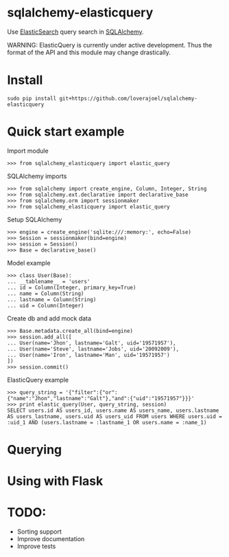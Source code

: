 # sqlalchemy-elasticquery

Use [ElasticSearch](http://www.elasticsearch.org/) query search in [SQLAlchemy](http://www.sqlalchemy.org/).

WARNING: ElasticQuery is currently under active development.  Thus the format of the API and this module may change drastically.

# Install
``` 
sudo pip install git+https://github.com/loverajoel/sqlalchemy-elasticquery 
```
# Quick start example
Import module
``` 
>>> from sqlalchemy_elasticquery import elastic_query
```
SQLAlchemy imports
``` 
>>> from sqlalchemy import create_engine, Column, Integer, String
>>> from sqlalchemy.ext.declarative import declarative_base
>>> from sqlalchemy.orm import sessionmaker
>>> from sqlalchemy_elasticquery import elastic_query
```
Setup SQLAlchemy
```
>>> engine = create_engine('sqlite:///:memory:', echo=False)
>>> Session = sessionmaker(bind=engine)
>>> session = Session()
>>> Base = declarative_base()
```

Model example
```
>>> class User(Base):
... __tablename__ = 'users'
... id = Column(Integer, primary_key=True)
... name = Column(String)
... lastname = Column(String)
... uid = Column(Integer)
```

Create db and add mock data
```
>>> Base.metadata.create_all(bind=engine)
>>> session.add_all([
... User(name='Jhon', lastname='Galt', uid='19571957'),
... User(name='Steve', lastname='Jobs', uid='20092009'),
... User(name='Iron', lastname='Man', uid='19571957')
])
>>> session.commit()
```
ElasticQuery example
```
>>> query_string = '{"filter":{"or":{"name":"Jhon","lastname":"Galt"},"and":{"uid":"19571957"}}}'
>>> print elastic_query(User, query_string, session)
SELECT users.id AS users_id, users.name AS users_name, users.lastname AS users_lastname, users.uid AS users_uid FROM users WHERE users.uid = :uid_1 AND (users.lastname = :lastname_1 OR users.name = :name_1)
```
# Querying

# Using with Flask

# TODO:
 - Sorting support
 - Improve documentation
 - Improve tests